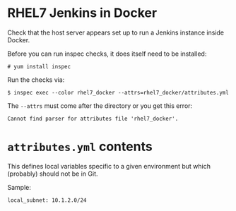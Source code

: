 # RHEL7 Jenkins in Docker

Check that the host server appears set up to run a Jenkins instance inside Docker.

Before you can run inspec checks, it does itself need to be installed:

    # yum install inspec

Run the checks via:

    $ inspec exec --color rhel7_docker --attrs=rhel7_docker/attributes.yml 

The `--attrs` must come after the directory or you get this error:

    Cannot find parser for attributes file 'rhel7_docker'.

# `attributes.yml` contents

This defines local variables specific to a given environment but which (probably) should not be in Git.

Sample:

    local_subnet: 10.1.2.0/24
